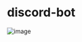 # discord-bot


![image](https://github.com/TheSoloLeveling/discord-bot/assets/62574566/8b0f8fe5-e967-494b-99a9-42044178c49f)

